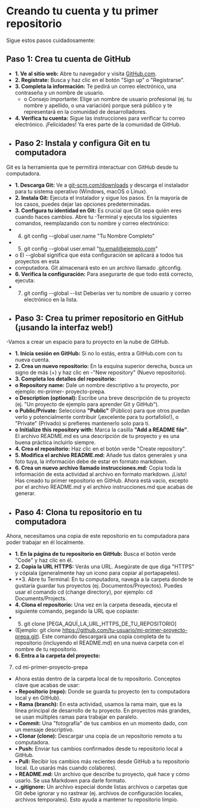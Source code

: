 # Creando tu cuenta y tu primer repositorio 
Sigue estos pasos cuidadosamente:
## Paso 1: Crea tu cuenta de GitHub
- **1. Ve al sitio web:** Abre tu navegador y visita [GitHub.com](https://github.com).
- **2. Regístrate:** Busca y haz clic en el botón "Sign up" o "Registrarse".
- **3. Completa la información:** Te pedirá un correo electrónico, una contraseña y un nombre de usuario.
  - o Consejo importante: Elige un nombre de usuario profesional (ej. tu nombre y apellido, o
  una variación) porque será público y te representará en la comunidad de desarrolladores.
- **4. Verifica tu cuenta:** Sigue las instrucciones para verificar tu correo electrónico.
¡Felicidades! Ya eres parte de la comunidad de GitHub.
- ## **Paso 2:** Instala y configura Git en tu computadora
Git es la herramienta que te permitirá interactuar con GitHub desde tu computadora.
- **1. Descarga Git:** Ve a [git-scm.com/downloads](https://git-scm.com/downloads) y descarga el instalador para tu sistema operativo
(Windows, macOS o Linux).
- **2. Instala Git:** Ejecuta el instalador y sigue los pasos. En la mayoría de los casos, puedes dejar las
opciones predeterminadas.
- **3. Configura tu identidad en Git:** Es crucial que Git sepa quién eres cuando haces cambios. Abre tu
-Terminal y ejecuta los siguientes comandos, reemplazando con tu nombre y correo electrónico:
- 4. git config --global user.name "Tu Nombre Completo"
- 5. git config --global user.email "tu.email@ejemplo.com"
- o El --global significa que esta configuración se aplicará a todos tus proyectos en esta
- computadora. Git almacenará esto en un archivo llamado .gitconfig.
- **6. Verifica la configuración:** Para asegurarte de que todo está correcto, ejecuta:
- 7. git config --global --list
Deberías ver tu nombre de usuario y correo electrónico en la lista.
- ## **Paso 3: Crea tu primer repositorio en GitHub (¡usando la interfaz web!)**
-Vamos a crear un espacio para tu proyecto en la nube de GitHub.
- **1. Inicia sesión en GitHub:** Si no lo estás, entra a GitHub.com con tu nueva cuenta.
- **2. Crea un nuevo repositorio:** En la esquina superior derecha, busca un signo de más (+) y haz clic en
-"New repository" (Nuevo repositorio).
- **3. Completa los detalles del repositorio:**
- **o Repository name:** Dale un nombre descriptivo a tu proyecto, por ejemplo: mi-primer-
proyecto-prepa.
- **o Description (optional):** Escribe una breve descripción de tu proyecto (ej. "Un proyecto de
ejemplo para aprender Git y GitHub").
- **o Public/Private:** Selecciona **"Public"** (Público) para que otros puedan verlo y
  potencialmente contribuir (¡excelente para tu portafolio!), o "Private" (Privado) si prefieres
 mantenerlo solo para ti.
- **o Initialize this repository with:** Marca la casilla **"Add a README file"**. El archivo
README.md es una descripción de tu proyecto y es una buena práctica incluirlo siempre.
- **4. Crea el repositorio:** Haz clic en el botón verde "Create repository".
- **5. Modifica el archivo README.md:** Añade tus datos generales y una foto tuya, la información debe
de estar en formato markdown.
- **6. Crea un nuevo archivo llamado instrucciones.md:** Copia toda la información de esta actividad al
archivo en formato markdown.
¡Listo! Has creado tu primer repositorio en GitHub. Ahora está vacío, excepto por el archivo README.md y
el archivo instrucciones.md que acabas de generar.
- ## Paso 4: Clona tu repositorio en tu computadora
Ahora, necesitamos una copia de este repositorio en tu computadora para poder trabajar en él localmente.
- **1. En la página de tu repositorio en GitHub:** Busca el botón verde "Code" y haz clic en él.
- **2. Copia la URL HTTPS:** Verás una URL. Asegúrate de que diga "HTTPS" y cópiala (generalmente
hay un icono para copiar al portapapeles).
- **3. Abre tu Terminal: En tu computadora, navega a la carpeta donde te gustaría guardar tus proyectos
 (ej. Documentos/Proyectos). Puedes usar el comando cd (change directory), por ejemplo: cd
Documents/Projects.
- **4. Clona el repositorio:** Una vez en la carpeta deseada, ejecuta el siguiente comando, pegando la URL
que copiaste:
- 5. git clone [PEGA_AQUÍ_LA_URL_HTTPS_DE_TU_REPOSITORIO]
- (Ejemplo: git clone https://github.com/tu-usuario/mi-primer-proyecto-prepa.git). Este comando
descargará una copia completa de tu repositorio (incluyendo el README.md) en una nueva carpeta
con el nombre de tu repositorio.
- **6. Entra a la carpeta del proyecto:**
7. cd mi-primer-proyecto-prepa
- Ahora estás dentro de la carpeta local de tu repositorio.
Conceptos clave que acabas de usar:
- **• Repositorio (repo):** Donde se guarda tu proyecto (en tu computadora local y en GitHub).
- **• Rama (branch):** En esta actividad, usamos la rama main, que es la línea principal de desarrollo de tu
proyecto. En proyectos más grandes, se usan múltiples ramas para trabajar en paralelo.
- **• Commit:** Una "fotografía" de tus cambios en un momento dado, con un mensaje descriptivo.
- **• Clonar (clone):** Descargar una copia de un repositorio remoto a tu computadora.
- **• Push:** Enviar tus cambios confirmados desde tu repositorio local a GitHub.
- **• Pull:** Recibir los cambios más recientes desde GitHub a tu repositorio local. (Lo usarás más cuando
colabores).
- **• README.md:** Un archivo que describe tu proyecto, qué hace y cómo usarlo. Se usa Markdown
para darle formato.
- **• .gitignore:** Un archivo especial donde listas archivos o carpetas que Git debe ignorar y no rastrear
(ej. archivos de configuración locales, archivos temporales). Esto ayuda a mantener tu repositorio
limpio.
